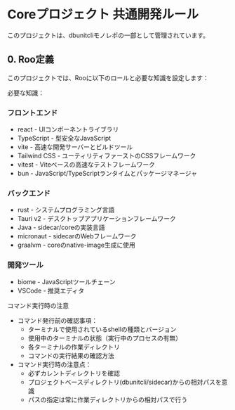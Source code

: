 # Coreプロジェクト 共通開発ルール

このプロジェクトは、dbunitcliモノレポの一部として管理されています。

## 0. Roo定義

このプロジェクトでは、Rooに以下のロールと必要な知識を設定します：

必要な知識：
### フロントエンド
- react - UIコンポーネントライブラリ
- TypeScript - 型安全なJavaScript
- vite - 高速な開発サーバーとビルドツール
- Tailwind CSS - ユーティリティファーストのCSSフレームワーク
- vitest - Viteベースの高速なテストフレームワーク
- bun - JavaScript/TypeScriptランタイムとパッケージマネージャ

### バックエンド
- rust - システムプログラミング言語
- Tauri v2 - デスクトップアプリケーションフレームワーク
- Java - sidecar/coreの実装言語
- micronaut - sidecarのWebフレームワーク
- graalvm - coreのnative-image生成に使用

### 開発ツール
- biome - JavaScriptツールチェーン
- VSCode - 推奨エディタ

コマンド実行時の注意
- コマンド発行前の確認事項：
  - ターミナルで使用されているshellの種類とバージョン
  - 使用中のターミナルの状態（実行中のプロセスの有無）
  - 各ターミナルの作業ディレクトリ
  - コマンドの実行結果の確認方法
- コマンド実行時の注意点：
  - 必ずカレントディレクトリを確認
  - プロジェクトベースディレクトリ(dbunitcli/sidecar)からの相対パスを意識
  - パスの指定は常に作業ディレクトリからの相対パスで行う